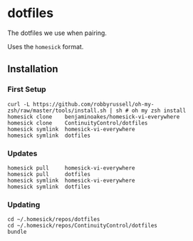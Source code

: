 # dotfiles

The dotfiles we use when pairing.

Uses the `homesick` format.

## Installation

### First Setup

    curl -L https://github.com/robbyrussell/oh-my-zsh/raw/master/tools/install.sh | sh # oh my zsh install
    homesick clone    benjaminoakes/homesick-vi-everywhere
    homesick clone    ContinuityControl/dotfiles
    homesick symlink  homesick-vi-everywhere
    homesick symlink  dotfiles

### Updates

    homesick pull     homesick-vi-everywhere
    homesick pull     dotfiles
    homesick symlink  homesick-vi-everywhere
    homesick symlink  dotfiles

### Updating

    cd ~/.homesick/repos/dotfiles
    cd ~/.homesick/repos/ContinuityControl/dotfiles
    bundle
